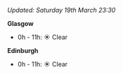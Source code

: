 *Updated: Saturday 19th March 23:30*

**Glasgow**

* 0h - 11h: :sunny: Clear

**Edinburgh**

* 0h - 11h: :sunny: Clear
